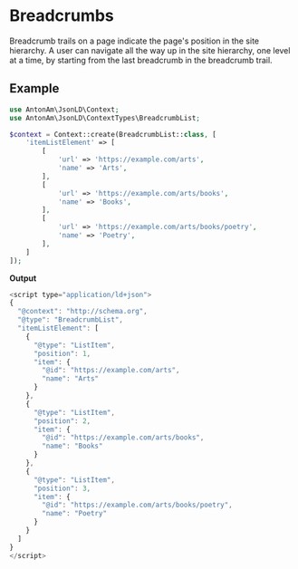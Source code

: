 # Breadcrumbs

Breadcrumb trails on a page indicate the page's position in the site hierarchy. A user can navigate all the way up in the site hierarchy, one level at a time, by starting from the last breadcrumb in the breadcrumb trail.

## Example

```php
use AntonAm\JsonLD\Context;
use AntonAm\JsonLD\ContextTypes\BreadcrumbList;

$context = Context::create(BreadcrumbList::class, [
    'itemListElement' => [
        [
            'url' => 'https://example.com/arts',
            'name' => 'Arts',
        ],
        [
            'url' => 'https://example.com/arts/books',
            'name' => 'Books',
        ],
        [
            'url' => 'https://example.com/arts/books/poetry',
            'name' => 'Poetry',
        ],
    ]
]);
```

**Output**

```javascript
<script type="application/ld+json">
{
  "@context": "http://schema.org",
  "@type": "BreadcrumbList",
  "itemListElement": [
    {
      "@type": "ListItem",
      "position": 1,
      "item": {
        "@id": "https://example.com/arts",
        "name": "Arts"
      }
    },
    {
      "@type": "ListItem",
      "position": 2,
      "item": {
        "@id": "https://example.com/arts/books",
        "name": "Books"
      }
    },
    {
      "@type": "ListItem",
      "position": 3,
      "item": {
        "@id": "https://example.com/arts/books/poetry",
        "name": "Poetry"
      }
    }
  ]
}
</script>
```